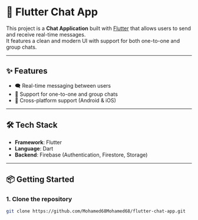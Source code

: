 # 💬 Flutter Chat App 

This project is a **Chat Application** built with [Flutter](https://flutter.dev/) that allows users to send and receive real-time messages.  
It features a clean and modern UI with support for both one-to-one and group chats.

---

## ✨ Features

- 🗨️ Real-time messaging between users  
- 👥 Support for one-to-one and group chats   
- 📱 Cross-platform support (Android & iOS)  

---

## 🛠️ Tech Stack

- **Framework**: Flutter  
- **Language**: Dart  
- **Backend**: Firebase (Authentication, Firestore, Storage)

---

## 📦 Getting Started

### 1. Clone the repository
```bash
git clone https://github.com/Mohamed68Mohamed68/flutter-chat-app.git
